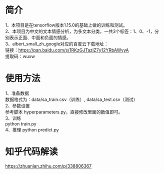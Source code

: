 # 简介
1、本项目是在tensorflow版本1.15.0的基础上做的训练和测试。  
2、本项目为中文的文本情感分析，为多文本分类，一共3个标签：1、0、-1，分别表示正面、中面和负面的情感。  
3、albert_small_zh_google对应的百度云下载地址：  
   链接：https://pan.baidu.com/s/1RKzGJTazlZ7y12YRbAWvyA  
   提取码：wuxw  
 
# 使用方法
1、准备数据  
数据格式为：data/sa_train.csv（训练）, data/sa_test.csv（测试）  
2、参数设置  
参考脚本 hyperparameters.py，直接修改里面的数值即可。  
3、训练  
python train.py  
4、推理   python predict.py  
 
# 知乎代码解读  
https://zhuanlan.zhihu.com/p/338806367
